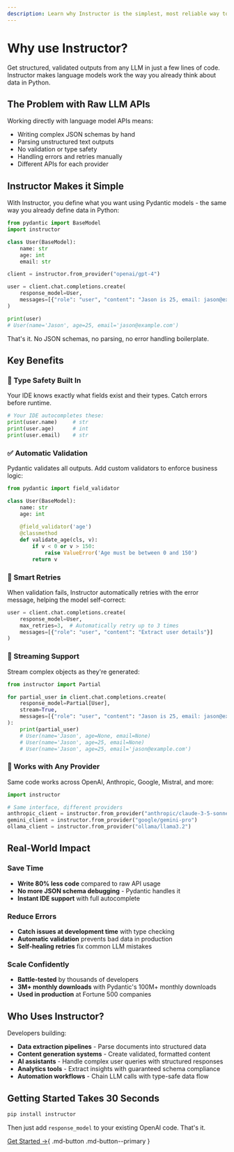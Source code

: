 ```yaml
---
description: Learn why Instructor is the simplest, most reliable way to get structured outputs from LLMs in Python.
---
```


# Why use Instructor?

Get structured, validated outputs from any LLM in just a few lines of code. Instructor makes language models work the way you already think about data in Python.

## The Problem with Raw LLM APIs

Working directly with language model APIs means:

- Writing complex JSON schemas by hand
- Parsing unstructured text outputs  
- No validation or type safety
- Handling errors and retries manually
- Different APIs for each provider

## Instructor Makes it Simple

With Instructor, you define what you want using Pydantic models - the same way you already define data in Python:

```python
from pydantic import BaseModel
import instructor

class User(BaseModel):
    name: str
    age: int
    email: str

client = instructor.from_provider("openai/gpt-4")

user = client.chat.completions.create(
    response_model=User,
    messages=[{"role": "user", "content": "Jason is 25, email: jason@example.com"}]
)

print(user)
# User(name='Jason', age=25, email='jason@example.com')
```

That's it. No JSON schemas, no parsing, no error handling boilerplate.

## Key Benefits

### 🎯 Type Safety Built In

Your IDE knows exactly what fields exist and their types. Catch errors before runtime.

```python
# Your IDE autocompletes these:
print(user.name)     # str
print(user.age)      # int
print(user.email)    # str
```

### ✅ Automatic Validation

Pydantic validates all outputs. Add custom validators to enforce business logic:

```python
from pydantic import field_validator

class User(BaseModel):
    name: str
    age: int
    
    @field_validator('age')
    @classmethod
    def validate_age(cls, v):
        if v < 0 or v > 150:
            raise ValueError('Age must be between 0 and 150')
        return v
```

### 🔄 Smart Retries

When validation fails, Instructor automatically retries with the error message, helping the model self-correct:

```python
user = client.chat.completions.create(
    response_model=User,
    max_retries=3,  # Automatically retry up to 3 times
    messages=[{"role": "user", "content": "Extract user details"}]
)
```

### 🌊 Streaming Support

Stream complex objects as they're generated:

```python
from instructor import Partial

for partial_user in client.chat.completions.create(
    response_model=Partial[User],
    stream=True,
    messages=[{"role": "user", "content": "Jason is 25, email: jason@example.com"}]
):
    print(partial_user)
    # User(name='Jason', age=None, email=None)
    # User(name='Jason', age=25, email=None)  
    # User(name='Jason', age=25, email='jason@example.com')
```

### 🔌 Works with Any Provider

Same code works across OpenAI, Anthropic, Google, Mistral, and more:

```python
import instructor

# Same interface, different providers
anthropic_client = instructor.from_provider("anthropic/claude-3-5-sonnet-20241022")
gemini_client = instructor.from_provider("google/gemini-pro")
ollama_client = instructor.from_provider("ollama/llama3.2")
```

## Real-World Impact

### Save Time

- **Write 80% less code** compared to raw API usage
- **No more JSON schema debugging** - Pydantic handles it
- **Instant IDE support** with full autocomplete

### Reduce Errors

- **Catch issues at development time** with type checking
- **Automatic validation** prevents bad data in production
- **Self-healing retries** fix common LLM mistakes

### Scale Confidently

- **Battle-tested** by thousands of developers
- **3M+ monthly downloads** with Pydantic's 100M+ monthly downloads
- **Used in production** at Fortune 500 companies

## Who Uses Instructor?

Developers building:

- **Data extraction pipelines** - Parse documents into structured data
- **Content generation systems** - Create validated, formatted content
- **AI assistants** - Handle complex user queries with structured responses
- **Analytics tools** - Extract insights with guaranteed schema compliance
- **Automation workflows** - Chain LLM calls with type-safe data flow

## Getting Started Takes 30 Seconds

```bash
pip install instructor
```

Then just add `response_model` to your existing OpenAI code. That's it.

[Get Started →](../index.md#quick-start){ .md-button .md-button--primary }
